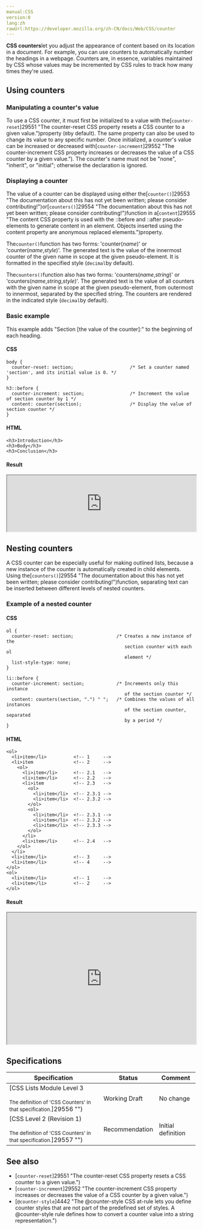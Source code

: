 ```yaml
---
manual:CSS
version:0
lang:zh
rawUrl:https://developer.mozilla.org/zh-CN/docs/Web/CSS/counter
---
```






**CSS counters**let you adjust the appearance of content based on its location in a document. For example, you can use counters to automatically number the headings in a webpage. Counters are, in essence, variables maintained by CSS whose values may be incremented by CSS rules to track how many times they&#39;re used.


## Using counters<a name="Using_counters"></a>

### Manipulating a counter&#39;s value<a name="Manipulating_a_counter's_value"></a>


To use a CSS counter, it must first be initialized to a value with the[`counter-reset`]29551 "The counter-reset CSS property resets a CSS counter to a given value.")property (`0`by default). The same property can also be used to change its value to any specific number. Once initialized, a counter&#39;s value can be increased or decreased with[`counter-increment`]29552 "The counter-increment CSS property increases or decreases the value of a CSS counter by a given value."). The counter&#39;s name must not be &quot;none&quot;, &quot;inherit&quot;, or &quot;initial&quot;; otherwise the declaration is ignored.


### Displaying a counter<a name="Displaying_a_counter"></a>


The value of a counter can be displayed using either the[`counter()`]29553 "The documentation about this has not yet been written; please consider contributing!")or[`counters()`]29554 "The documentation about this has not yet been written; please consider contributing!")function in a[`content`]29555 "The content CSS property is used with the ::before and ::after pseudo-elements to generate content in an element. Objects inserted using the content property are anonymous replaced elements.")property.



The`counter()`function has two forms: &#39;counter(<var>name</var>)&#39; or &#39;counter(<var>name</var>,<var>style</var>)&#39;. The generated text is the value of the innermost counter of the given name in scope at the given pseudo-element. It is formatted in the specified style (`decimal`by default).



The`counters()`function also has two forms: &#39;counters(<var>name</var>,<var>string</var>)&#39; or &#39;counters(<var>name</var>,<var>string</var>,<var>style</var>)&#39;. The generated text is the value of all counters with the given name in scope at the given pseudo-element, from outermost to innermost, separated by the specified string. The counters are rendered in the indicated style (`decimal`by default).


### Basic example<a name="Basic_example"></a>


This example adds &quot;Section [the value of the counter]:&quot; to the beginning of each heading.


#### CSS<a name="CSS"></a>

```
body {
  counter-reset: section;                     /* Set a counter named 'section', and its initial value is 0. */
}

h3::before {
  counter-increment: section;                 /* Increment the value of section counter by 1 */
  content: counter(section);                  /* Display the value of section counter */
}
```

#### HTML<a name="HTML"></a>

```
<h3>Introduction</h3>
<h3>Body</h3>
<h3>Conclusion</h3>
```

#### Result<a name="Result"></a>


<iframe src='https://mdn.mozillademos.org/en-US/docs/Web/CSS/CSS_Lists_and_Counters/Using_CSS_counters$samples/Basic_example?revision=1388116' width='100%' height='150'></iframe>



## Nesting counters<a name="Nesting_counters"></a>


A CSS counter can be especially useful for making outlined lists, because a new instance of the counter is automatically created in child elements. Using the[`counters()`]29554 "The documentation about this has not yet been written; please consider contributing!")function, separating text can be inserted between different levels of nested counters.


### Example of a nested counter<a name="Example_of_a_nested_counter"></a>

#### CSS<a name="CSS_2"></a>

```
ol {
  counter-reset: section;                /* Creates a new instance of the
                                            section counter with each ol
                                            element */
  list-style-type: none;
}

li::before {
  counter-increment: section;            /* Increments only this instance
                                            of the section counter */
  content: counters(section, ".") " ";   /* Combines the values of all instances
                                            of the section counter, separated
                                            by a period */
}
```

#### HTML<a name="HTML_2"></a>

```
<ol>
  <li>item</li>          <!-- 1     -->
  <li>item               <!-- 2     -->
    <ol>
      <li>item</li>      <!-- 2.1   -->
      <li>item</li>      <!-- 2.2   -->
      <li>item           <!-- 2.3   -->
        <ol>
          <li>item</li>  <!-- 2.3.1 -->
          <li>item</li>  <!-- 2.3.2 -->
        </ol>
        <ol>
          <li>item</li>  <!-- 2.3.1 -->
          <li>item</li>  <!-- 2.3.2 -->
          <li>item</li>  <!-- 2.3.3 -->
        </ol>
      </li>
      <li>item</li>      <!-- 2.4   -->
    </ol>
  </li>
  <li>item</li>          <!-- 3     -->
  <li>item</li>          <!-- 4     -->
</ol>
<ol>
  <li>item</li>          <!-- 1     -->
  <li>item</li>          <!-- 2     -->
</ol>
```

#### Result<a name="Result_2"></a>


<iframe src='https://mdn.mozillademos.org/en-US/docs/Web/CSS/CSS_Lists_and_Counters/Using_CSS_counters$samples/Example_of_a_nested_counter?revision=1388116' width='100%' height='350'></iframe>



## Specifications<a name="Specifications"></a>

Specification | Status | Comment 
 ---  |  ---  |  ---  | 
[CSS Lists Module Level 3<br></br><small>The definition of &#39;CSS Counters&#39; in that specification.</small>]29556 "") | Working Draft | No change 
[CSS Level 2 (Revision 1)<br></br><small>The definition of &#39;CSS Counters&#39; in that specification.</small>]29557 "") | Recommendation | Initial definition 


## See also<a name="See_also"></a>

* [`counter-reset`]29551 "The counter-reset CSS property resets a CSS counter to a given value.")
* [`counter-increment`]29552 "The counter-increment CSS property increases or decreases the value of a CSS counter by a given value.")
* [`@counter-style`]4442 "The @counter-style CSS at-rule lets you define counter styles that are not part of the predefined set of styles. A @counter-style rule defines how to convert a counter value into a string representation.")



